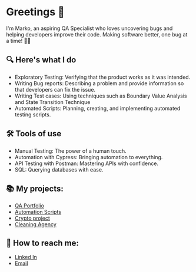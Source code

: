 # Greetings 👋
I'm Marko, an aspiring QA Specialist who loves uncovering bugs and helping developers improve their code. Making software better, one bug at a time! 🐞🚀

## 🔍 Here's what I do
- Exploratory Testing: Verifying that the product works as it was intended.
- Writing Bug reports: Describing a problem and provide information so that developers can fix the issue.
- Writing Test cases: Using techniques such as Boundary Value Analysis and State Transition Technique 
- Automated Scripts: Planning, creating, and implementing automated testing scripts.

## 🛠 Tools of use
- Manual Testing: The power of a human touch.
- Automation with Cypress: Bringing automation to everything.
- API Testing with Postman: Mastering APIs with confidence.
- SQL: Querying databases with ease.

## 📚 My projects:
- [QA Portfolio](https://github.com/markonrt320/QA-portfolio)
- [Automation Scripts](https://github.com/markonrt320/cypress)
- [Crypto project](https://github.com/markonrt320/crypto)
- [Cleaning Agency](https://cistkoclean.com)

## 💬 How to reach me:
  - <a href="https://www.linkedin.com/in/mmihajlovic18" target="_blank">Linked In</a>
  - <a href="mailto:mmihajlovic001@gmail.com">Email</a>
